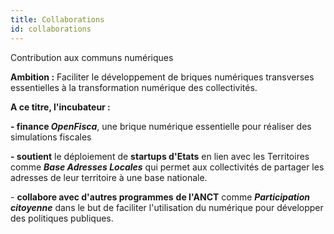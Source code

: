 ```yaml
---
title: Collaborations
id: collaborations
---
```

Contribution aux communs numériques

**Ambition :** Faciliter le développement de briques numériques transverses essentielles à la transformation numérique des collectivités.

**A ce titre, l'incubateur :**

**\- finance *OpenFisca***, une brique numérique essentielle pour réaliser des simulations fiscales

**\- soutient** le déploiement de **startups d'Etats** en lien avec les Territoires comme ***Base Adresses Locales*** qui permet aux collectivités de partager les adresses de leur territoire à une base nationale. 

\- **collabore avec d'autres programmes** **de l'ANCT** comme ***Participation citoyenne*** dans le but de faciliter l'utilisation du numérique pour développer des politiques publiques.
